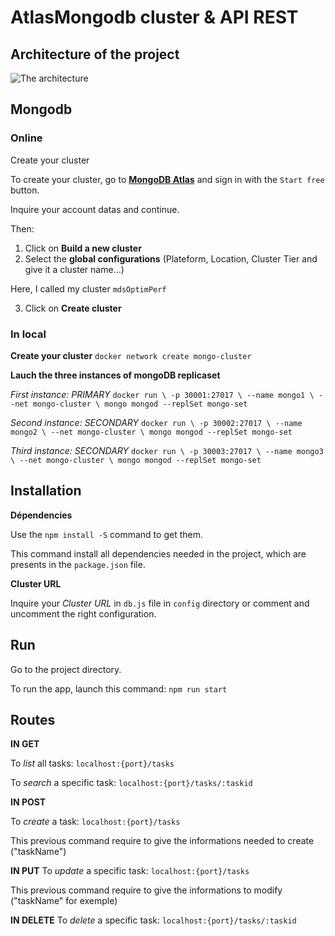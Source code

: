 # AtlasMongodb cluster & API REST

## Architecture of the project

![The architecture](https://user-images.githubusercontent.com/32523957/59745654-90d1ac80-9275-11e9-87e9-c71452a0f21b.png)

## Mongodb
### Online
Create your cluster

To create your cluster, go to **[MongoDB Atlas](https://www.mongodb.com/cloud/atlas)** and sign in with the `Start free` button.

Inquire your account datas and continue.

Then: 
1. Click on **Build a new cluster**
2. Select the **global configurations** (Plateform, Location, Cluster Tier and give it a cluster name...)

Here, I called my cluster `mdsOptimPerf`

3. Click on **Create cluster**

### In local

**Create your cluster** 
`docker network create mongo-cluster`

**Lauch the three instances of mongoDB replicaset**

_First instance: PRIMARY_
`docker run \
-p 30001:27017 \
--name mongo1 \
--net mongo-cluster \
mongo mongod --replSet mongo-set`

_Second instance: SECONDARY_
`docker run \
-p 30002:27017 \
--name mongo2 \
--net mongo-cluster \
mongo mongod --replSet mongo-set`

_Third instance: SECONDARY_
`docker run \
-p 30003:27017 \
--name mongo3 \
--net mongo-cluster \
mongo mongod --replSet mongo-set`

## Installation

**Dépendencies**

Use the `npm install -S` command to get them. 

This command install all dependencies needed in the project, which are presents in the `package.json` file.

**Cluster URL**

Inquire your *Cluster URL* in `db.js` file in `config` directory or comment and uncomment the right configuration.

## Run

Go to the project directory.

To run the app, launch this command:
`npm run start`

## Routes

**IN GET**

To _list_ all tasks: `localhost:{port}/tasks`

To _search_ a specific task: `localhost:{port}/tasks/:taskid`


**IN POST**

To _create_ a task: `localhost:{port}/tasks`

This previous command require to give the informations needed to create ("taskName")


**IN PUT**
To _update_ a specific task: `localhost:{port}/tasks`

This previous command require to give the informations to modify ("taskName" for exemple)


**IN DELETE**
To _delete_ a specific task: `localhost:{port}/tasks/:taskid`